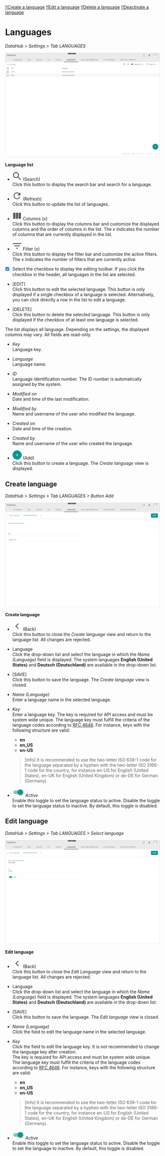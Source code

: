 [!!Create a language](../Integration/05_ManageLanguages.md#create-a-language)
[!!Edit a language](../Integration/05_ManageLanguages.md#edit-a-language)
[!!Delete a language](../Integration/05_ManageLanguages.md#delete-a-language)
[!!Deactivate a language](../Integration/05_ManageLanguages.md#deactivate-a-language)


# Languages

*DataHub > Settings > Tab LANGUAGES*

![Languages](../../Assets/Screenshots/DataHub/Settings/Languages/LanguageList.png "[Languages]")

**Language list**

- ![Search](../../Assets/Icons/Search.png "[Search]") (Search)   
  Click this button to display the search bar and search for a language.

- ![Refresh](../../Assets/Icons/Refresh01.png "[Refresh]") (Refresh)   
  Click this button to update the list of languages.

- ![Columns](../../Assets/Icons/Columns.png "[Columns]") Columns (x)   
  Click this button to display the columns bar and customize the displayed columns and the order of columns in the list. The *x* indicates the number of columns that are currently displayed in the list.

- ![Filter](../../Assets/Icons/Filter.png "[Filter]") Filter (x)   
  Click this button to display the filter bar and customize the active filters. The *x* indicates the number of filters that are currently active.

- [x]     
  Select the checkbox to display the editing toolbar. If you click the checkbox in the header, all languages in the list are selected.

- [EDIT]   
  Click this button to edit the selected language. This button is only displayed if a single checkbox of a language is selected. Alternatively, you can click directly a row in the list to edit a language.

- [DELETE]   
  Click this button to delete the selected language. This button is only displayed if the checkbox of at least one language is selected.       

The list displays all language. Depending on the settings, the displayed columns may vary. All fields are read-only.

- *Key*   
  Language key.

- *Language*   
  Language name.

- *ID*   
  Language identification number. The ID number is automatically assigned by the system.

- *Modified on*   
  Date and time of the last modification.

- *Modified by*   
  Name and username of the user who modified the language.

- *Created on*   
  Date and time of the creation.

- *Created by*   
  Name and username of the user who created the language.

- ![Add](../../Assets/Icons/Plus01.png "[Add]") (Add)   
  Click this button to create a language. The *Create language* view is displayed.   



## Create language

*DataHub > Settings > Tab LANGUAGES > Button Add*

![Create language](../../Assets/Screenshots/DataHub/Settings/Languages/CreateLanguage.png "[Create language]")

**Create language**

- ![Back](../../Assets/Icons/Back02.png "[Back]") (Back)   
  Click this button to close the *Create language* view and return to the language list. All changes are rejected.

- Language   
  Click the drop-down list and select the language in which the *Name (Language)* field is displayed. The system languages **English (United States)** and **Deutsch (Deutschland)** are available in the drop-down list.

- [SAVE]   
  Click this button to save the language. The *Create language* view is closed.

- *Name (Language)*   
  Enter a language name in the selected language.


- *Key*   
  Enter a language key. The key is required for API access and must be system wide unique. The language key must fulfill the criteria of the language codes according to [RFC 4646](https://www.heise.de/netze/rfc/rfcs/rfc4646.shtml). For instance, keys with the following structure are valid:
  - **en**
  - **en_US**
  - **en-US**

  > [Info] It is recommended to use the two-letter ISO 639-1 code for the language separated by a hyphen with the two-letter ISO 3166-1 code for the country, for instance en-US for English (United States), en-UK for English (United Kingdom) or de-DE for German (Germany).


- ![Toggle](../../Assets/Icons/Toggle.png "[Toggle]") *Active*   
  Enable this toggle to set the language status to active. Disable the toggle to set the language status to inactive. By default, this toggle is disabled.



## Edit language

*DataHub > Settings > Tab LANGUAGES > Select language*

![Edit language](../../Assets/Screenshots/DataHub/Settings/Languages/EditLanguage.png "[Edit language]")

**Edit language**

- ![Back](../../Assets/Icons/Back02.png "[Back]") (Back)   
  Click this button to close the *Edit Language* view and return to the language list. All changes are rejected.

- Language   
  Click the drop-down list and select the language in which the *Name (Language)* field is displayed. The system languages **English (United States)** and **Deutsch (Deutschland)** are available in the drop-down list.

- [SAVE]   
  Click this button to save the language. The *Edit language* view is closed.

- *Name (Language)*   
  Click the field to edit the language name in the selected language.


- *Key*   
  Click the field to edit the language key. It is not recommended to change the language key after creation.   
  The key is required for API access and must be system wide unique. The language key must fulfill the criteria of the language codes according to [RFC 4646](https://www.heise.de/netze/rfc/rfcs/rfc4646.shtml). For instance, keys with the following structure are valid:
  - **en**
  - **en_US**
  - **en-US**

  > [Info] It is recommended to use the two-letter ISO 639-1 code for the language separated by a hyphen with the two-letter ISO 3166-1 code for the country, for instance en-US for English (United States), en-UK for English (United Kingdom) or de-DE for German (Germany).


- ![Toggle](../../Assets/Icons/Toggle.png "[Toggle]") *Active*   
  Enable this toggle to set the language status to active. Disable the toggle to set the language to inactive. By default, this toggle is disabled.
